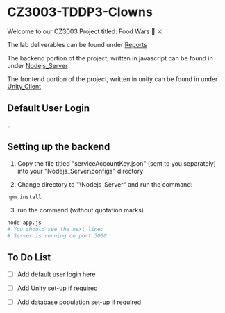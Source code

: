 # CZ3003-TDDP3-Clowns

Welcome to our CZ3003 Project titled: Food Wars :pizza: :crossed_swords:

The lab deliverables can be found under [Reports](./Reports)

The backend portion of the project, written in javascript can be found in under [Nodejs_Server](./Nodejs_Server)

The frontend portion of the project, written in unity can be found in under [Unity_Client](./Unity_Client)

## Default User Login

..

## Setting up the backend

1. Copy the file titled "serviceAccountKey.json" (sent to you separately) into your "Nodejs_Server\configs\" directory

2. Change directory to  "\Nodejs_Server\" and run the command:

```bash
npm install
```

3. run the command (without quotation marks) 

```bash
node app.js
# You should see the next line: 
# Server is running on port 3000.

```

## To Do List

- [ ] Add default user login here
- [ ] Add Unity set-up if required
- [ ] Add database population set-up if required

